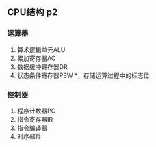 
## CPU结构 p2

### 运算器
1. 算术逻辑单元ALU
2. 累加寄存器AC
3. 数据缓冲寄存器DR
4. 状态条件寄存器PSW *，存储运算过程中的标志位

### 控制器

1. 程序计数器PC
2. 指令寄存器IR
3. 指令编译器
4. 时序部件

